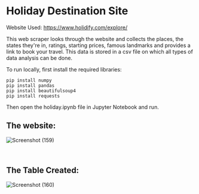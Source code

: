 # Holiday Destination Site

Website Used: https://www.holidify.com/explore/
 
This web scraper looks through the website and collects the places, the states they're in, ratings, starting prices, famous landmarks and provides a link to book your travel.
This data is stored in a csv file on which all types of data analysis can be done.

To run locally, first install the required libraries:
  > 
    pip install numpy
    pip install pandas
    pip install beautifulsoup4 
    pip install requests

Then open the holiday.ipynb file in Jupyter Notebook and run.
 
## The website:
![Screenshot (159)](https://user-images.githubusercontent.com/59652560/126158650-0852edc3-418f-4dca-b1f1-ee71fc33b4ad.png)
 
<br /> 
 
## The Table Created:
![Screenshot (160)](https://user-images.githubusercontent.com/59652560/126158681-4cb331a5-42fd-4fc8-a45a-3d8545346a8c.png)
